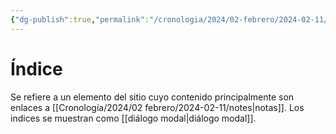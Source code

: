 ```yaml
---
{"dg-publish":true,"permalink":"/cronologia/2024/02-febrero/2024-02-11/index/","title":"Índice","tags":["término"],"created":"2024-02-11T15:22:39.614-06:00","updated":"2024-02-11T17:51:36.635-06:00"}
---
```


# Índice
Se refiere a un elemento del sitio cuyo contenido principalmente son enlaces a [[Cronología/2024/02 febrero/2024-02-11/notes\|notas]]. Los indices se muestran como [[diálogo modal\|diálogo modal]].